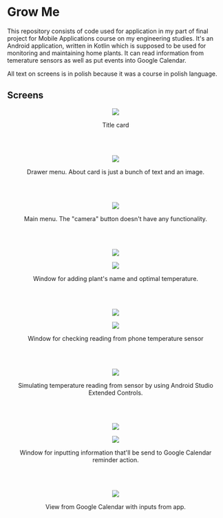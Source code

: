# Grow Me

This repository consists of code used for application in my part of final project for Mobile Applications course on my engineering studies. It's an Android application, written in Kotlin which is supposed to be used for monitoring and maintaining home plants. It can read information from temerature sensors as well as put events into Google Calendar.

All text on screens is in polish because it was a course in polish language.

## Screens

<p align="center">
  <img src="https://github.com/Bfili/Grow-Me/blob/main/Screens/title.PNG" />
</p>

<p align="center">Title card</p>
</br>
</br>

<p align="center">
  <img src="https://github.com/Bfili/Grow-Me/blob/main/Screens/drawer.PNG" />
</p>

<p align="center">Drawer menu. About card is just a bunch of text and an image.</p>
</br>
</br>

<p align="center">
  <img src="https://github.com/Bfili/Grow-Me/blob/main/Screens/mainmenu.PNG" />
</p>

<p align="center">Main menu. The "camera" button doesn't have any functionality.</p>
</br>
</br>

<p align="center">
  <img src="https://github.com/Bfili/Grow-Me/blob/main/Screens/adderBefore.PNG" />
</p>
<p align="center">
  <img src="https://github.com/Bfili/Grow-Me/blob/main/Screens/adderAfter.PNG" />
</p>

<p align="center">Window for adding plant's name and optimal temperature.</p>
</br>
</br>

<p align="center">
  <img src="https://github.com/Bfili/Grow-Me/blob/main/Screens/tempBad.PNG" />
</p>
<p align="center">
  <img src="https://github.com/Bfili/Grow-Me/blob/main/Screens/tempGood.PNG" />
</p>

<p align="center">Window for checking reading from phone temperature sensor</p>
</br>
</br>

<p align="center">
  <img src="https://github.com/Bfili/Grow-Me/blob/main/Screens/sensorEmu.PNG" />
</p>

<p align="center">Simulating temperature reading from sensor by using Android Studio Extended Controls.</p>
</br>
</br>

<p align="center">
  <img src="https://github.com/Bfili/Grow-Me/blob/main/Screens/watering.PNG" />
</p>
<p align="center">
  <img src="https://github.com/Bfili/Grow-Me/blob/main/Screens/wateringInput.PNG" />
</p>

<p align="center">Window for inputting information that'll be send to Google Calendar reminder action.</p>
</br>
</br>

<p align="center">
  <img src="https://github.com/Bfili/Grow-Me/blob/main/Screens/calendar.PNG" />
</p>

<p align="center">View from Google Calendar with inputs from app.</p>
</br>
</br>
